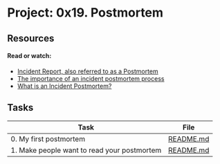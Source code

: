 # Project: 0x19. Postmortem

## Resources

#### Read or watch:

* [Incident Report, also referred to as a Postmortem](https://intranet.alxswe.com/rltoken/vkEjk-M6yBWW-wyB-7-I9Q)
* [The importance of an incident postmortem process](https://intranet.alxswe.com/rltoken/QwvgCYt2zjKRT7qMRe7I8A)
* [What is an Incident Postmortem?](https://intranet.alxswe.com/rltoken/kBjhT2PIr4X-U8FLI97--Q)
## Tasks

| Task | File |
| ---- | ---- |
| 0. My first postmortem | [README.md](./README.md) |
| 1. Make people want to read your postmortem | [README.md](./README.md) |

